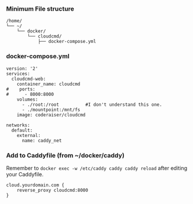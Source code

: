 ### Minimum File structure
```
/home/
└── ~/
    └── docker/
        └── cloudcmd/
            ├── docker-compose.yml
```

### docker-compose.yml
```
version: '2'
services:
  cloudcmd-web:
    container_name: cloudcmd
#    ports:
#      - 8000:8000
    volumes:
      - ./root:/root          #I don't understand this one.
      - ./mountpoint:/mnt/fs  
    image: coderaiser/cloudcmd

networks:
  default:
    external:
      name: caddy_net
```

### Add to Caddyfile (from ~/docker/caddy)
Remember to `docker exec -w /etc/caddy caddy caddy reload` after editing your Caddyfile.
```
cloud.yourdomain.com {
    reverse_proxy cloudcmd:8000
}
```

